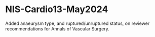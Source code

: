 # NIS-Cardio13-May2024
Added anaeurysm type, and ruptured/unruptured status, on reviewer recommendations for Annals of Vascular Surgery.
